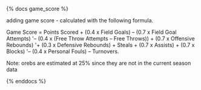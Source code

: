 
{% docs game_score %}

adding game score - calculated with the following formula. 

Game Score = Points Scored + (0.4 x Field Goals) – (0.7 x Field Goal Attempts) 
'– (0.4 x (Free Throw Attempts – Free Throws)) + (0.7 x Offensive Rebounds) 
'+ (0.3 x Defensive Rebounds) + Steals + (0.7 x Assists) + (0.7 x Blocks) 
'– (0.4 x Personal Fouls) – Turnovers. 
          
Note: orebs are estimated at 25% since they are not in the current season data

{% enddocs %}
